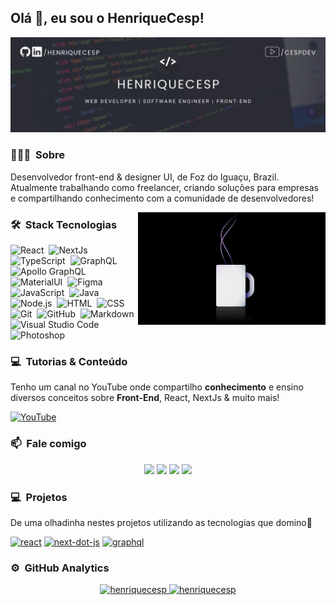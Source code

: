 ## Olá 👾, eu sou o HenriqueCesp!
![I am GitHub Readme Generator's creator](https://raw.githubusercontent.com/henriquecesp/henriquecesp/main/assets/banner.png)

### 👨🏻‍💻 &nbsp;Sobre

Desenvolvedor front-end & designer UI, de Foz do Iguaçu, Brazil. Atualmente trabalhando como freelancer, criando soluções para empresas e compartilhando conhecimento com a comunidade de desenvolvedores!

<img alt="Night Coding" src="https://raw.githubusercontent.com/henriquecesp/henriquecesp/main/assets/coffee.gif" align="right"/>

### 🛠 &nbsp;Stack Tecnologias

![React](https://img.shields.io/badge/-React-05122A?style=flat&logo=react)&nbsp;
![NextJs](https://img.shields.io/badge/-Next.js-05122A?style=flat&logo=next.js)&nbsp;
![TypeScript](https://img.shields.io/badge/-TypeScript-05122A?style=flat&logo=TypeScript)&nbsp;
![GraphQL](https://img.shields.io/badge/-GraphQL-05122A?style=flat&logo=graphql)&nbsp;
![Apollo GraphQL](https://img.shields.io/badge/-Apollo%20GraphQL-05122A?style=flat&logo=graphql)&nbsp;
![MaterialUI](https://img.shields.io/badge/-Material%20UI-05122A?style=flat&logo=material-ui)&nbsp;
![Figma](https://img.shields.io/badge/-Figma-05122A?style=flat&logo=figma)&nbsp;
![JavaScript](https://img.shields.io/badge/-JavaScript-05122A?style=flat&logo=javascript)&nbsp;
![Java](https://img.shields.io/badge/-Java-05122A?style=flat&logo=Java&logoColor=FFA518)&nbsp;
![Node.js](https://img.shields.io/badge/-Node.js-05122A?style=flat&logo=node.js)&nbsp;
![HTML](https://img.shields.io/badge/-HTML-05122A?style=flat&logo=HTML5)&nbsp;
![CSS](https://img.shields.io/badge/-CSS-05122A?style=flat&logo=CSS3&logoColor=1572B6)&nbsp;
![Git](https://img.shields.io/badge/-Git-05122A?style=flat&logo=git)&nbsp;
![GitHub](https://img.shields.io/badge/-GitHub-05122A?style=flat&logo=github)&nbsp;
![Markdown](https://img.shields.io/badge/-Markdown-05122A?style=flat&logo=markdown)\
![Visual Studio Code](https://img.shields.io/badge/-Visual%20Studio%20Code-05122A?style=flat&logo=visual-studio-code&logoColor=007ACC)&nbsp;
![Photoshop](https://img.shields.io/badge/-Photoshop-05122A?style=flat&logo=adobe-photoshop)&nbsp;
 </p>

### 💻 &nbsp;Tutorias & Conteúdo

Tenho um canal no YouTube onde compartilho **conhecimento** e ensino diversos conceitos sobre **Front-End**, React, NextJs & muito mais!

[<img src='https://img.shields.io/badge/-Youtube-05122A?style=flat&logo=youtube' alt='YouTube'>](https://www.youtube.com/channel/cespdev)

### 📫 &nbsp;Fale comigo

<p align="center">
<a href="https://linkedin.com/in/henriquecesp"><img src="https://img.shields.io/badge/-HenriqueCesp-0077B5?style=flat&logo=Linkedin&logoColor=white"/></a>
<a href="mailto:henriquecesps4@gmail.com"><img src="https://img.shields.io/badge/-henriquecesps4@gmail.com-D14836?style=flat&logo=Gmail&logoColor=white"/></a>
<a href="https://instagram.com/cesphenrique"><img src="https://img.shields.io/badge/-@cesphenrique-E4405F?style=flat&logo=Instagram&logoColor=white"/></a>
<a href="https://dev.to/henriquecesp"><img src="https://img.shields.io/badge/-henriquecesp-E4405F?style=flat&logo=dev.to&logoColor=white"/></a>
</p>

### 💻 &nbsp;Projetos

De uma olhadinha nestes projetos utilizando as tecnologias que domino🧐

[<img src='https://img.shields.io/badge/-React-05122A?style=flat&logo=react' alt='react'>](https://github.com/Henriquecesp/react-admin-template)  [<img src='https://img.shields.io/badge/-Next.js-05122A?style=flat&logo=next.js' alt='next-dot-js'>](https://github.com/Henriquecesp/next-cespdev-template)  [<img src='https://img.shields.io/badge/-GraphQL-05122A?style=flat&logo=graphql' alt='graphql'>](https://github.com/Henriquecesp/apollo-client)  

### ⚙️ &nbsp;GitHub Analytics

<p align="center">
  <a href="https://github.com/henriquecesp">
    <img height="180em" src="https://github-readme-stats.vercel.app/api?username=henriquecesp&show_icons=true&theme=dracula&locale=en&include_all_commits=true&count_private=true" alt="henriquecesp" />
    <img height="180em" src="https://github-readme-streak-stats.herokuapp.com/?user=henriquecesp&theme=dracula" alt="henriquecesp" />
  </a>
</p>
